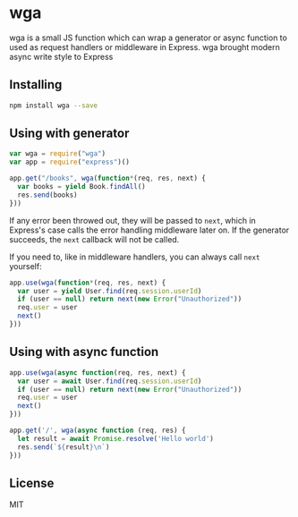 wga
=========

wga is a small JS function which can wrap a generator or async
function to used as request handlers or middleware in Express.
wga brought modern async write style to Express


Installing
----------
```sh
npm install wga --save
```

Using with generator
-----
```javascript
var wga = require("wga")
var app = require("express")()

app.get("/books", wga(function*(req, res, next) {
  var books = yield Book.findAll()
  res.send(books)
}))
```

If any error been throwed out, they will be passed to `next`, which in
Express's case calls the error handling middleware later on. 
If the generator succeeds, the `next` callback will not be called.

If you need to, like in middleware handlers, you can always call `next` yourself:

```javascript
app.use(wga(function*(req, res, next) {
  var user = yield User.find(req.session.userId)
  if (user == null) return next(new Error("Unauthorized"))
  req.user = user
  next()
}))
```


Using with async function
---------
```javascript
app.use(wga(async function(req, res, next) {
  var user = await User.find(req.session.userId)
  if (user == null) return next(new Error("Unauthorized"))
  req.user = user
  next()
}))

app.get('/', wga(async function (req, res) {
  let result = await Promise.resolve('Hello world')
  res.send(`${result}\n`)
}))
```


License
-------
MIT
